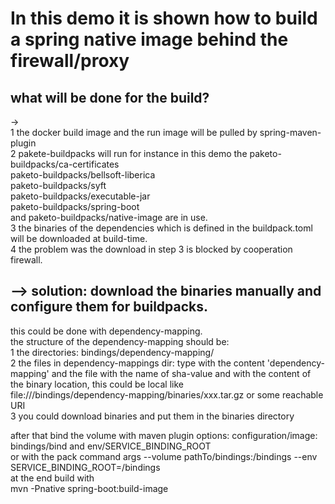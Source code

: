 # In this demo it is shown how to build a spring native image behind the firewall/proxy  
## what will be done for the build?  
->  
1 the docker build image and the run image will be pulled by spring-maven-plugin  
2 pakete-buildpacks will run for instance in this demo the paketo-buildpacks/ca-certificates   
paketo-buildpacks/bellsoft-liberica  
paketo-buildpacks/syft              
paketo-buildpacks/executable-jar    
paketo-buildpacks/spring-boot       
and paketo-buildpacks/native-image
are in use.  
3 the binaries of the dependencies which is defined in the buildpack.toml will be downloaded at build-time.    
4 the problem was the download in step 3 is blocked by cooperation firewall.    

## --> solution: download the binaries manually and configure them for buildpacks.    
this could be done with dependency-mapping.  
the structure of the dependency-mapping should be:    
1 the directories: bindings/dependency-mapping/    
2 the files in dependency-mappings dir: type with the content 'dependency-mapping' and the file with the name of sha-value and with the content of the binary location, this could be local like  
file:///bindings/dependency-mapping/binaries/xxx.tar.gz or some reachable URI  
3 you could download binaries and put them in the binaries directory  

after that bind the volume with maven plugin options: configuration/image: bindings/bind and env/SERVICE_BINDING_ROOT   
or with the pack command args --volume pathTo/bindings:/bindings --env SERVICE_BINDING_ROOT=/bindings  
at the end build with  
mvn -Pnative spring-boot:build-image    
